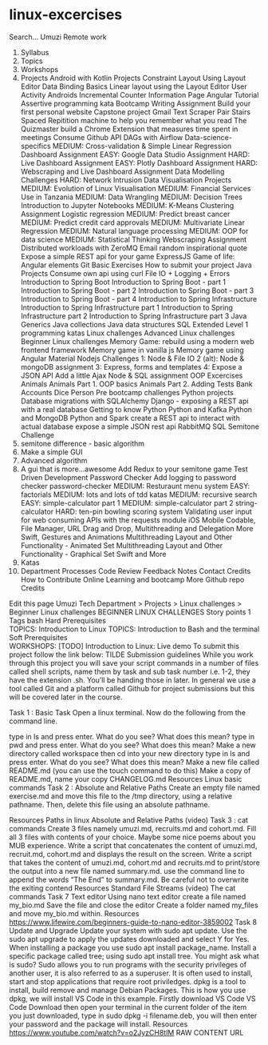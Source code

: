 # linux-excercises
Search...
Umuzi Remote work
1. Syllabus
2. Topics
3. Workshops
4. Projects
Android with Kotlin Projects
Constraint Layout Using Layout Editor
Data Binding Basics
Linear layout using the Layout Editor
User Activity
Androids
Incremental Counter
Information Page
Angular Tutorial
Assertive programming kata
Bootcamp Writing Assignment
Build your first personal website
Capstone project
Gmail Text Scraper
Pair Stairs
Spaced Repitition machine to help you remember what you read
The Quizmaster
build a Chrome Extension that measures time spent in meetings
Consume Github API
DAGs with Airflow
Data-science-specifics
MEDIUM: Cross-validation & Simple Linear Regression
Dashboard Assignment
EASY: Google Data Studio Assignment
HARD: Live Dashboard Assignment
EASY: Plotly Dashboard Assignment
HARD: Webscraping and Live Dashboard Assignment
Data Modelling Challenges
HARD: Network Intrusion
Data Visualisation Projects
MEDIUM: Evolution of Linux Visualisation
MEDIUM: Financial Services Use in Tanzania
MEDIUM: Data Wrangling
MEDIUM: Decision Trees
Introduction to Jupyter Notebooks
MEDIUM: K-Means Clustering Assignment
Logistic regression
MEDIUM: Predict breast cancer
MEDIUM: Predict credit card approvals
MEDIUM: Multivariate Linear Regression
MEDIUM: Natural language processing
MEDIUM: OOP for data science
MEDIUM: Statistical Thinking
Webscraping Assignment
Distributed workloads with ZeroMQ
Email random inspirational quote
Expose a simple REST api for your game
ExpressJS
Game of life: Angular elements
Git Basic Exercises
How to submit your project
Java Projects
Consume own api using curl
File IO + Logging + Errors
Introduction to Spring Boot
Introduction to Spring Boot - part 1
Introduction to Spring Boot - part 2
Introduction to Spring Boot - part 3
Introduction to Spring Boot - part 4
Introduction to Spring Infrastructure
Introduction to Spring Infrastructure part 1
Introduction to Spring Infrastructure part 2
Introduction to Spring Infrastructure part 3
Java Generics
Java collections
Java data structures
SQL Extended
Level 1 programming katas
Linux challenges
Advanced Linux challenges
Beginner Linux challenges
Memory Game: rebuild using a modern web frontend framework
Memory game in vanilla js
Memory game using Angular Material
Nodejs Challenges
1: Node & File IO
2 (alt): Node & mongoDB assignment
3: Express, forms and templates
4: Expose a JSON API
Add a little Ajax
Node & SQL assignment
OOP Excercises
Animals
Animals Part 1. OOP basics
Animals Part 2. Adding Tests
Bank Accounts
Dice
Person
Pre bootcamp challenges
Python projects
Database migrations with SQLAlchemy
Django - exposing a REST api with a real database
Getting to know Python
Python and Kafka
Python and MongoDB
Python and Spark
create a REST api to interact with actual database
expose a simple JSON rest api
RabbitMQ
SQL
Semitone Challenge
1. semitone difference - basic algorithm
1. Make a simple GUI
3. Advanced algorithm
4. A gui that is more...awesome
Add Redux to your semitone game
Test Driven Development
Password Checker
Add logging to password checker
password-checker
MEDIUM: Resturaunt menu system
EASY: factorials
MEDIUM: lots and lots of tdd katas
MEDIUM: recursive search
EASY: simple-calculator part 1
MEDIUM: simple-calculator part 2
string-calculator
HARD: ten-pin bowling scoring system
Validating user input for web
consuming APIs with the requests module
iOS Mobile
Codable, File Manager, URL
Drag and Drop, Multithreading and Delegation
More Swift, Gestures and Animations
Multithreading Layout and Other Functionality - Animated Set
Multithreading Layout and Other Functionality - Graphical Set
Swift and More
5. Katas
6. Department Processes
Code Review Feedback Notes
Contact
Credits
How to Contribute
Online Learning and bootcamp
More
 Github repo
 Credits
  
 Edit this page Umuzi Tech Department > Projects > Linux challenges > Beginner Linux challenges
BEGINNER LINUX CHALLENGES
Story points	1
Tags	bash
Hard Prerequisites	
TOPICS: Introduction to Linux
TOPICS: Introduction to Bash and the terminal
Soft Prerequisites	
WORKSHOPS: [TODO] Introduction to Linux: Live demo
To submit this project follow the link below: TILDE
Submission guidelines
While you work through this project you will save your script commands in a number of files called shell scripts, name them by task and sub task number i.e. 1-2, they have the extension .sh. You’ll be handing those in later. In general we use a tool called Git and a platform called Github for project submissions but this will be covered later in the course.

Task 1 : Basic Task
Open a linux terminal. Now do the following from the command line.

type in ls and press enter. What do you see? What does this mean?
type in pwd and press enter. What do you see? What does this mean?
Make a new directory called workspace then cd into your new directory
type in ls and press enter. What do you see? What does this mean?
Make a new file called README.md (you can use the touch command to do this)
Make a copy of README.md, name your copy CHANGELOG.md
Resources
Linux basic commands
Task 2 : Absolute and Relative Paths
Create an empty file named exercise.md and move this file to the /tmp directory, using a relative pathname. Then, delete this file using an absolute pathname.

Resources
Paths in linux
Absolute and Relative Paths (video)
Task 3 : cat commands
Create 3 files namely umuzi.md, recruits.md and cohort.md.
Fill all 3 files with contents of your choice. Maybe some nice poems about you MUB experience.
Write a script that concatenates the content of umuzi.md, recruit.md, cohort.md and displays the result on the screen.
Write a script that takes the content of umuzi.md, cohort.md and recruits.md to print/store the output into a new file named summary.md.
use the command line to append the words “The End” to summary.md. Be careful not to overwrite the exiting contend
Resources
Standard File Streams (video)
The cat commands
Task 7 Text editor
Using nano text editor create a file named my_bio.md
Save the file and close the editor
Create a folder named my_files and move my_bio.md within.
Resources
https://www.lifewire.com/beginners-guide-to-nano-editor-3859002
Task 8 Update and Upgrade
Update your system with sudo apt update.
Use the sudo apt upgrade to apply the updates downloaded and select Y for Yes.
When installing a package you use sudo apt install package_name.
Install a specific package called tree; using sudo apt install tree. You might ask what is sudo? Sudo allows you to run programs with the security privileges of another user, it is also referred to as a superuser. It is often used to install, start and stop applications that require root priviledges.
dpkg is a tool to install, build remove and manage Debian Packages. This is how you use dpkg, we will install VS Code in this example. Firstly download VS Code VS Code Download then open your terminal in the current folder of the item you just downloaded, type in sudo dpkg -i filename.deb, you will then enter your password and the package will install.
Resources
https://www.youtube.com/watch?v=o2JyzCH8tlM
RAW CONTENT URL

